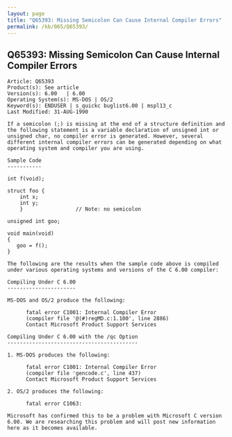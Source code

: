 ```yaml
---
layout: page
title: "Q65393: Missing Semicolon Can Cause Internal Compiler Errors"
permalink: /kb/065/Q65393/
---
```


## Q65393: Missing Semicolon Can Cause Internal Compiler Errors

	Article: Q65393
	Product(s): See article
	Version(s): 6.00   | 6.00
	Operating System(s): MS-DOS | OS/2
	Keyword(s): ENDUSER | s_quickc buglist6.00 | mspl13_c
	Last Modified: 31-AUG-1990
	
	If a semicolon (;) is missing at the end of a structure definition and
	the following statement is a variable declaration of unsigned int or
	unsigned char, no compiler error is generated. However, several
	different internal compiler errors can be generated depending on what
	operating system and compiler you are using.
	
	Sample Code
	-----------
	
	int f(void);
	
	struct foo {
	    int x;
	    int y;
	    }                 // Note: no semicolon
	
	unsigned int goo;
	
	void main(void)
	{
	   goo = f();
	}
	
	The following are the results when the sample code above is compiled
	under various operating systems and versions of the C 6.00 compiler:
	
	Compiling Under C 6.00
	----------------------
	
	MS-DOS and OS/2 produce the following:
	
	      fatal error C1001: Internal Compiler Error
	      (compiler file '@(#)regMD.c:1.100', line 2886)
	      Contact Microsoft Product Support Services
	
	Compiling Under C 6.00 with the /qc Option
	------------------------------------------
	
	1. MS-DOS produces the following:
	
	      fatal error C1001: Internal Compiler Error
	      (compiler file 'gencode.c', line 437)
	      Contact Microsoft Product Support Services
	
	2. OS/2 produces the following:
	
	      fatal error C1063:
	
	Microsoft has confirmed this to be a problem with Microsoft C version
	6.00. We are researching this problem and will post new information
	here as it becomes available.
